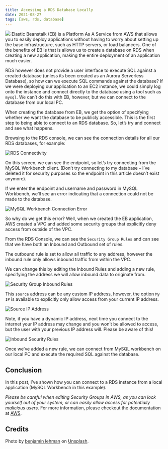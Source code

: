 ```yaml
---
title: Accessing a RDS Database Locally
date: 2021-08-27
tags: [aws, rds, database]
---
```


![](/images/platter.jpg)
Elastic Beanstalk (EB) is a Platform As A Service from AWS that allows you to easily deploy applications without having to worry about setting up the base infrastructure, such as HTTP servers, or load balancers. One of the benefits of EB is that is allows us to create a database on RDS when creating a new application, making the entire deployment of an application much easier.

<!-- more -->

RDS however does not provide a user interface to execute SQL against a created database (unless its been created as an Aurora Serverless Database), so how can we execute SQL commands against the database? If we were deploying our application to an EC2 instance, we could simply log onto the instance and connect directly to the database using a tool such as `mysql`. We can’t do this with EB, however, but we can connect to the database from our local PC.

When creating the database from EB, we get the option of specifying whether we want the database to be publicly accessible. This is the first step to being able to connect to an RDS database. So, let’s try and connect and see what happens.

Browsing to the RDS console, we can see the connection details for all our RDS databases, for example:

![RDS Connectivity](https://davidsalterassets.s3.eu-west-2.amazonaws.com/rds/rds1.png)

On this screen, we can see the endpoint, so let’s try connecting from the MySQL Workbench client. (Don’t try connecting to my database – I’ve deleted it for security purposes so the endpoint in this article doesn’t exist anymore).

If we enter the endpoint and username and password in MySQL Workbench, we’ll see an error indicating that a connection could not be made to the database.

![MySQL Workbench Connection Error](https://davidsalterassets.s3.eu-west-2.amazonaws.com/rds/rds2.png)

So why do we get this error? Well, when we created the EB application, AWS created a VPC and added some security groups that explicitly deny access from outside of the VPC.

From the RDS Console, we can see the `Security Group Rules` and can see that we have both an Inbound and Outbound set of rules.

The outbound rule is set to allow all traffic to any address, however the inbound rule only allows inbound traffic from within the VPC.

We can change this by editing the Inbound Rules and adding a new rule, specifying the address we will allow inbound data to originate from.

![Security Group Inbound Rules](https://davidsalterassets.s3.eu-west-2.amazonaws.com/rds/rds3.png)

This `source` address can be any custom IP address, however, the option `My IP` is available to explicitly only allow access from your current IP address.

![Source IP Address](https://davidsalterassets.s3.eu-west-2.amazonaws.com/rds/rds4.png)

Note, if you have a dynamic IP address, next time you connect to the internet your IP address may change and you won’t be allowed to access, but the user with your previous IP address will. Please be aware of this!

![Inbound Security Rules](https://davidsalterassets.s3.eu-west-2.amazonaws.com/rds/rds5.png)

Once we’ve added a new rule, we can connect from MySQL workbench on our local PC and execute the required SQL against the database.

## Conclusion

In this post, I’ve shown how you can connect to a RDS instance from a local application (MySQL Workbench in this example).

_Please be careful when editing Security Groups in AWS, as you can lock yourself out of your system, or can easily allow access for potentially malicious users_. For more information, please checkout the documentation at [AWS](https://docs.aws.amazon.com/vpc/latest/userguide/VPC_SecurityGroups.html).

## Credits

Photo by [benjamin lehman](https://unsplash.com/@benjaminlehman?utm_source=unsplash&utm_medium=referral&utm_content=creditCopyText) on [Unsplash](https://unsplash.com/s/photos/database?utm_source=unsplash&utm_medium=referral&utm_content=creditCopyText").
